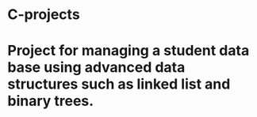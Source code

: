 # C-projects
# Project for managing a student data base using advanced data structures such as linked list and binary trees.
